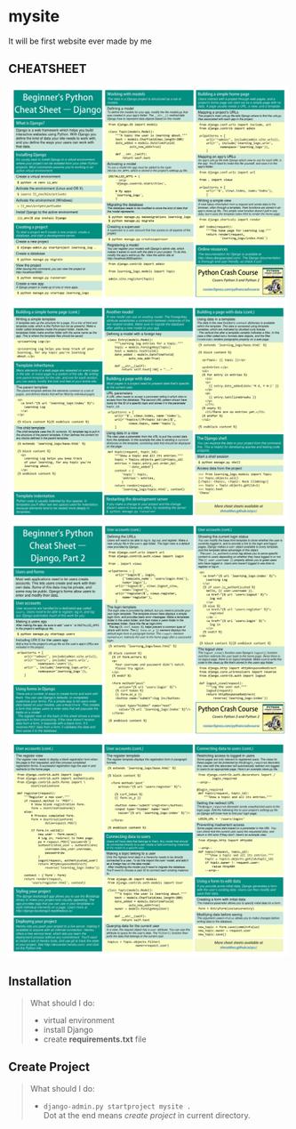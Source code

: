 # mysite
It will be first website ever made by me 

## CHEATSHEET

<img src="./photo/cheatsheet/1.jpg" alt="cheatsheet1.1">
<img src="./photo/cheatsheet/2.jpg" alt=cheatsheet1.2>
<img src="./photo/cheatsheet/3.jpg" alt=cheatsheet1.2>
<img src="./photo/cheatsheet/4.jpg" alt=cheatsheet1.2>



## Installation

> What should I do:  
>* virtual environment 
>* install Django
>* create **requirements.txt** file

## Create Project

> What should I do:
>* `django-admin.py startproject mysite . `  
> Dot at the end means *create project* in current directory.
